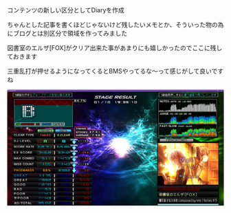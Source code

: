 
コンテンツの新しい区分としてDiaryを作成

ちゃんとした記事を書くほどじゃないけど残したいメモとか、そういった物の為にブログとは別区分で領域を作ってみました

図書室のエルザ\[FOX]がクリア出来た事があまりにも嬉しかったのでここに残しておきます

三重乱打が押せるようになってくるとBMSやってるな～って感じがして良いですね

![](img/2023-01-10.webp)
